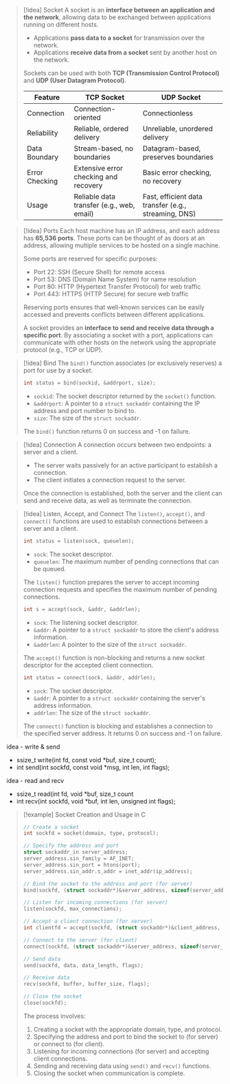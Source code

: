 > [!idea] Socket
> A socket is an **interface between an application and the network**, allowing data to be exchanged between applications running on different hosts.
>
> - Applications **pass data to a socket** for transmission over the network.
> - Applications **receive data from a socket** sent by another host on the network.
> 
> Sockets can be used with both **TCP (Transmission Control Protocol)** and **UDP (User Datagram Protocol)**.
>
> | Feature | TCP Socket | UDP Socket |
> |---------|------------|------------|
> | Connection | Connection-oriented | Connectionless |
> | Reliability | Reliable, ordered delivery | Unreliable, unordered delivery |
> | Data Boundary | Stream-based, no boundaries | Datagram-based, preserves boundaries |
> | Error Checking | Extensive error checking and recovery | Basic error checking, no recovery |
> | Usage | Reliable data transfer (e.g., web, email) | Fast, efficient data transfer (e.g., streaming, DNS) |

> [!idea] Ports
> Each host machine has an IP address, and each address has **65,536 ports**. These ports can be thought of as doors at an address, allowing multiple services to be hosted on a single machine.
> 
> Some ports are reserved for specific purposes:
> - Port 22: SSH (Secure Shell) for remote access
> - Port 53: DNS (Domain Name System) for name resolution
> - Port 80: HTTP (Hypertext Transfer Protocol) for web traffic
> - Port 443: HTTPS (HTTP Secure) for secure web traffic
> 
> Reserving ports ensures that well-known services can be easily accessed and prevents conflicts between different applications.
> 
> A socket provides an **interface to send and receive data through a specific port**. By associating a socket with a port, applications can communicate with other hosts on the network using the appropriate protocol (e.g., TCP or UDP).

> [!idea] Bind
> The `bind()` function associates (or exclusively reserves) a port for use by a socket.
> 
> ```c
> int status = bind(sockid, &addrport, size);
> ```
> 
> - `sockid`: The socket descriptor returned by the `socket()` function.
> - `&addrport`: A pointer to a `struct sockaddr` containing the IP address and port number to bind to.
> - `size`: The size of the `struct sockaddr`.
> 
> The `bind()` function returns 0 on success and -1 on failure.

> [!idea] Connection
> A connection occurs between two endpoints: a server and a client.
> 
> - The server waits passively for an active participant to establish a connection.
> - The client initiates a connection request to the server.
> 
> Once the connection is established, both the server and the client can send and receive data, as well as terminate the connection.

> [!idea] Listen, Accept, and Connect
> The `listen()`, `accept()`, and `connect()` functions are used to establish connections between a server and a client.
> 
> ```c
> int status = listen(sock, queuelen);
> ```
> 
> - `sock`: The socket descriptor.
> - `queuelen`: The maximum number of pending connections that can be queued.
> 
> The `listen()` function prepares the server to accept incoming connection requests and specifies the maximum number of pending connections.
> 
> ```c
> int s = accept(sock, &addr, &addrlen);
> ```
> 
> - `sock`: The listening socket descriptor.
> - `&addr`: A pointer to a `struct sockaddr` to store the client's address information.
> - `&addrlen`: A pointer to the size of the `struct sockaddr`.
> 
> The `accept()` function is non-blocking and returns a new socket descriptor for the accepted client connection.
> 
> ```c
> int status = connect(sock, &addr, addrlen);
> ```
> 
> - `sock`: The socket descriptor.
> - `&addr`: A pointer to a `struct sockaddr` containing the server's address information.
> - `addrlen`: The size of the `struct sockaddr`.
> 
> The `connect()` function is blocking and establishes a connection to the specified server address. It returns 0 on success and -1 on failure.

idea - write & send
- ssize_t write(int fd, const void *buf, size_t count);
- int send(int sockfd, const void *msg, int len, int flags);

idea - read and recv
- ssize_t read(int fd, void *buf, size_t count
- int recv(int sockfd, void *buf, int len, unsigned int flags);

> [!example] Socket Creation and Usage in C
> 
> ```c
> // Create a socket
> int sockfd = socket(domain, type, protocol);
> 
> // Specify the address and port
> struct sockaddr_in server_address;
> server_address.sin_family = AF_INET;
> server_address.sin_port = htons(port);
> server_address.sin_addr.s_addr = inet_addr(ip_address);
> 
> // Bind the socket to the address and port (for server)
> bind(sockfd, (struct sockaddr*)&server_address, sizeof(server_address));
> 
> // Listen for incoming connections (for server)
> listen(sockfd, max_connections);
> 
> // Accept a client connection (for server)
> int clientfd = accept(sockfd, (struct sockaddr*)&client_address, &client_address_length);
> 
> // Connect to the server (for client)
> connect(sockfd, (struct sockaddr*)&server_address, sizeof(server_address));
> 
> // Send data
> send(sockfd, data, data_length, flags);
> 
> // Receive data
> recv(sockfd, buffer, buffer_size, flags);
> 
> // Close the socket
> close(sockfd);
> ```
>
> The process involves:
> 1. Creating a socket with the appropriate domain, type, and protocol.
> 2. Specifying the address and port to bind the socket to (for server) or connect to (for client).
> 3. Listening for incoming connections (for server) and accepting client connections.
> 4. Sending and receiving data using `send()` and `recv()` functions.
> 5. Closing the socket when communication is complete.